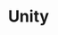 ---
pid: PT114
title: Unity
location_transcription: '15146'
zipcode: '19146'
outside_phl: 
neighborhood: Graduate Hospital,Naval Square,Southwest Center City
age: 
age_range: 
instagram: 
image_file_name: PT_114.jpg
proposal_transcription: A communal space teepe like that embodies the values of freedom,
  liberty, being your brother's keeper. 50 trees representing the 50 states. benches
  for children.
topic: Brotherly Love,Freedom
topic_summary: 0, 0
type: Space
keywords_other: liberty, united states, community
credit: 
image_labels: 
twitter: 
facebook: 
permalink: "/monuments/pt114/"
layout: item-page
---